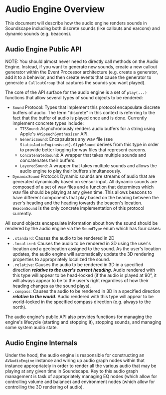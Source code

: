 # Audio Engine Overview

This document will describe how the audio engine renders sounds in Soundscape including both discrete sounds (like callouts and earcons) and dynamic sounds (e.g. beacons).

## Audio Engine Public API

NOTE: You should almost never need to directly call methods on the Audio Engine. Instead, if you want to generate new sounds, create a new callout generator within the Event Processor architecture (e.g. create a generator, add it to a behavior, and then create events that cause the generator to generate a `CalloutGroup` that captures the sounds you want played).

The core of the API surface for the audio engine is a set of `play(...)` functions that allow several types of sound objects to be rendered:

* `Sound` Protocol: Types that implement this protocol encapsulate discrete buffers of audio. The term "discrete" in this context is referring to the fact that the buffer of audio is played once and is done. Currently implement concrete types include:
  * `TTSSound`: Asynchronously renders audio buffers for a string using Apple's `AVSpeechSynthesizer` API.
  * `GenericSound`: Encapsulates any wav file (see `StaticAudioEngineAsset`). `GlyphSound` derives from this type in order to provide better logging for wav files that represent earcons.
  * `ConcatenatedSound`: A wrapper that takes multiple sounds and concatenates their buffers.
  * `LayeredSound`: A wrapper that takes multiple sounds and allows the audio engine to play their buffers simultaneously.
* `DynamicSound` Protocol: Dynamic sounds are streams of audio that are generated dynamically based on sensor input. All dynamic sounds are composed of a set of wav files and a function that determines which wav file should be playing at any given time. This allows beacons to have different components that play based on the bearing between the user's heading and the heading towards the beacon's location. `BeaconSound` is the only concrete implementation of this protocol currently.

All sound objects encapsulate information about how the sound should be rendered by the audio engine via the `SoundType` enum which has four cases:

* `.standard`: Causes the audio to be rendered in 2D
* `.localized`: Causes the audio to be rendered in 3D using the user's location and a geolocation assigned to the sound. As the user's location updates, the audio engine will automatically update the 3D rendering properties to appropriately localized the sound.
* `.relative`: Causes the audio to be rendered in 3D in a specified direction _**relative to the user's current heading**_. Audio rendered with this type will appear to be head-locked (if the audio is played at 90°, it will always appear to be to the user's right regardless of how their heading changes as the sound plays).
* `.compass`: Causes the audio to be rendered in 3D in a specified direction _**relative to the world**_. Audio rendered with this type will appear to be world-locked in the specified compass direction (e.g. always to the north).

The audio engine's public API also provides functions for managing the engine's lifecycle (starting and stopping it), stopping sounds, and managing some system audio state.

## Audio Engine Internals

Under the hood, the audio engine is responsible for constructing an `AVAudioEngine` instance and wiring up audio graph nodes within that instance appropriately in order to render all the various audio that may be playing at any given time in Soundscape. Key to this audio graph management is task of appropriately managing EQ nodes (which allow for controlling volume and balance) and environment nodes (which allow for controlling the 3D rendering of audio).

